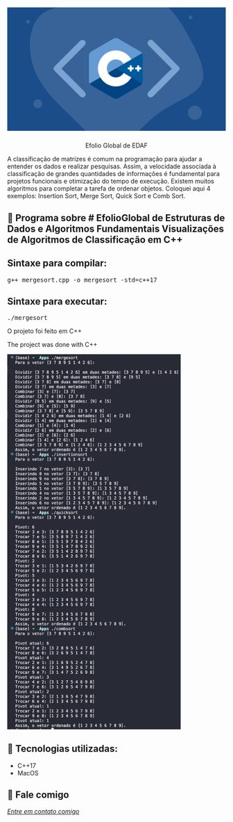 <h1 align="center">
    <img width="600" src="cplusplus.png" />
</h1>


<p align="center">
Efolio Global de EDAF
  
A classificação de matrizes é comum na programação para ajudar a entender os dados e realizar pesquisas. Assim, a velocidade associada à classificação de grandes quantidades de informações é fundamental para projetos funcionais e otimização do tempo de execução. Existem muitos algoritmos para completar a tarefa de ordenar objetos.
Coloquei aqui 4 exemplos:
Insertion Sort, Merge Sort, Quick Sort e Comb Sort.

</p>

📌 Programa sobre # EfolioGlobal de Estruturas de Dados e Algoritmos Fundamentais
Visualizações de Algoritmos de Classificação em C++
------------------

## Sintaxe para compilar:

<pre>g++ mergesort.cpp -o mergesort -std=c++17</pre>

## Sintaxe para executar:
<pre>./mergesort </pre>


O projeto foi feito em C++


The project was done with C++


<img width="400" src="tela.png" alt="page-home">


🔧 Tecnologias utilizadas:
------------------

- C++17
- MacOS

💬 Fale comigo
------------------
[*Entre em contato comigo*](https://www.linkedin.com/in/ivo-baptista-3712144/)

